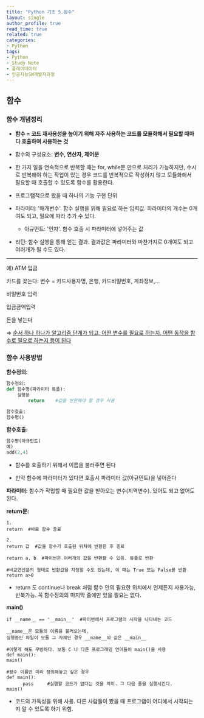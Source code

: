 ```yaml
---
title: "Python 기초 5.함수"
layout: single
author_profile: true
read_time: true
related: true
categories:
- Python
tags:
- Python
- Study Note
- 플레이데이터
- 인공지능SW개발자과정
---
```



## 함수

### 함수 개념정리

- **함수 = 코드 재사용성을 높이기 위해 자주 사용하는 코드를 모듈화해서 필요할 때마다 호출하여 사용하는 것**

- 함수의 구성요소: **변수, 연산자, 제어문**

- 한 가지 일을 연속적으로 반복할 때는 for, while문 만으로 처리가 가능하지만, 수시로 반복해야 하는 작업이 있는 경우 코드를 반복적으로 작성하지 않고 모듈화해서 필요할 때 호출할 수 있도록 함수를 활용한다.
- 프로그램적으로 봤을 때 하나의 기능 구현 단위
- 파라미터: '매개변수'. 함수 실행을 위해 필요로 하는 입력값. 파라미터의 개수는 0개여도 되고, 필요에 따라 추가 수 있다.
  - 아규먼트: '인자'. 함수 호출 시 파라미터에 넣어주는 값
- 리턴: 함수 실행을 통해 얻는 결과. 결과값은 파라미터와 마찬가지로 0개여도 되고 여러개가 될 수도 있다.

------

예) ATM 입금

카드를 꽂는다: 변수 = 카드사용자명, 은행, 카드비밀번호, 계좌정보,...

비밀번호 입력

입금금액입력

돈을 넣는다

⇒ <u>순서 하나 하나가 알고리즘 단계가 되고, 어떤 변수를 필요로 하는지, 어떤 동작을 함수로 필요로 하는지 등이 된다</u>



### 함수 사용방법

**함수정의:**

```python
함수정의:
def 함수명(파라미터 튜플):
    실행문
		return    #값을 반환해야 할 경우 사용

함수호출:
함수명()
```



**함수호출:**

```python
함수명(아규먼트)
예)
add(2,4)
```

- 함수를 호출하기 위해서 이름을 불러주면 된다

- 만약 함수에 파라미터가 있다면 호출시 파라미터 값(아규먼트)을 넣어준다



**파라미터:** 함수가 작업할 때 필요한 값을 받아오는 변수(지역변수). 있어도 되고 없어도 된다.



**return문:**

```
1.
return  #바로 함수 종료

2.
return 값  #값을 함수가 호출된 위치에 반환한 후 종료

return a, b  #파이썬은 여러개의 값을 반환할 수 있음. 튜플로 반환

#비교연산문의 형태로 반환값을 지정할 수도 있는데, 이 때는 True 또는 False를 반환
return a>0 
```

- return 도 continue나 break 처럼 함수 안의 필요한 위치에서 언제든지 사용가능, 반복가능. 꼭 함수정의의 마지막 줄에만 있을 필요는 없다.



**main()**

```
if __name__ == '__main__'  #파이썬에서 프로그램의 시작을 나타내는 코드

__name__은 모듈의 이름을 불러오는데, 
실행중인 파일이 모듈 그 자체인 경우 __name__의 값은 __main__

#이렇게 해도 무방하다. 보통 C 나 다른 프로그래밍 언어들이 main()을 사용
def main():
main()    

#함수 이름만 미리 정의해놓고 싶은 경우
def main():
	  pass     #실행할 코드가 없다는 것을 의미. 그 다음 줄을 실행시킨다.
main()
```

- 코드의 가독성을 위해 사용. 다른 사람들이 봤을 때 프로그램이 어디에서 시작되는지 알 수 있도록 하기 위함.
